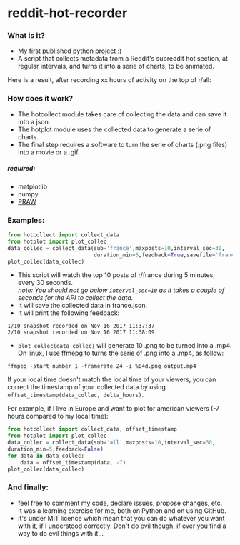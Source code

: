 # reddit-hot-recorder

### What is it?
- My first published python project :)
- A script that collects metadata from a Reddit's subreddit hot section, at regular intervals, and turns it into a serie of charts, to be animated.

Here is a result, after recording xx hours of activity on the top of r/all:

### How does it work?
- The hotcollect module takes care of collecting the data and can save it into a json.  
- The hotplot module uses the collected data to generate a serie of charts.  
- The final step requires a software to turn the serie of charts (.png files) into a movie or a .gif.  

##### required:
- matplotlib
- numpy
- [PRAW](https://praw.readthedocs.io/en/latest/)

### Examples:
```python
from hotcollect import collect_data
from hotplot import plot_collec
data_collec = collect_data(sub='france',maxposts=10,interval_sec=30,
                           duration_min=5,feedback=True,savefile='france.json')
plot_collec(data_collec)
```
- This script will watch the top 10 posts of r/france during 5 minutes, every 30 seconds.  
*note: You should not go below `interval_sec=10` as it takes a couple of seconds for the API to collect the data.*  
- It will save the collected data in france.json.  
- It will print the following feedback:  
```shell
1/10 snapshot recorded on Nov 16 2017 11:37:37
2/10 snapshot recorded on Nov 16 2017 11:38:09
```
- `plot_collec(data_collec)` will generate 10 .png to be turned into a .mp4.  
On linux, I use ffmepg to turns the serie of .png into a .mp4, as follow:  
```shell
ffmpeg -start_number 1 -framerate 24 -i %04d.png output.mp4
```  

If your local time doesn't match the local time of your viewers, you can correct the timestamp of your collected data by using `offset_timestamp(data_collec, delta_hours)`.

For example, if I live in Europe and want to plot for american viewers (-7 hours compared to my local time):
```python
from hotcollect import collect_data, offset_timestamp
from hotplot import plot_collec
data_collec = collect_data(sub='all',maxposts=10,interval_sec=30,
duration_min=5,feedback=False)
for data in data_collec:
    data = offset_timestamp(data, -7)
plot_collec(data_collec)
```

### And finally:
- feel free to comment my code, declare issues, propose changes, etc.  
It was a learning exercise for me, both on Python and on using GitHub.  
- it's under MIT licence which mean that you can do whatever you want with it, if I understood correctly. Don't do evil though, if ever you find a way to do evil things with it...  
